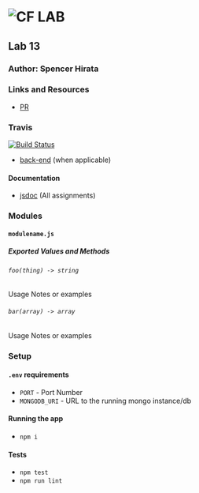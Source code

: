 ![CF](http://i.imgur.com/7v5ASc8.png) LAB
=================================================

## Lab 13

### Author: Spencer Hirata

### Links and Resources
* [PR](https://github.com/401-advanced-js/lab-13/pull/1)
### Travis
[![Build Status](https://travis-ci.com/401-advanced-js/lab-13.svg?branch=master)](https://travis-ci.com/401-advanced-js/lab-13)
* [back-end](https://warm-basin-14716.herokuapp.com/) (when applicable)

#### Documentation
* [jsdoc](https://warm-basin-14716.herokuapp.com/docs) (All assignments)

### Modules
#### `modulename.js`
##### Exported Values and Methods

###### `foo(thing) -> string`
Usage Notes or examples

###### `bar(array) -> array`
Usage Notes or examples

### Setup
#### `.env` requirements
* `PORT` - Port Number
* `MONGODB_URI` - URL to the running mongo instance/db

#### Running the app
* `npm i`
  
#### Tests
* `npm test`
* `npm run lint`

